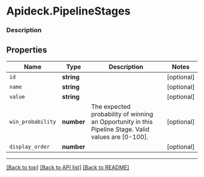 # Apideck.PipelineStages

### Description

## Properties
Name | Type | Description | Notes
------------ | ------------- | ------------- | -------------
`id` | **string** |  | [optional] 
`name` | **string** |  | [optional] 
`value` | **string** |  | [optional] 
`win_probability` | **number** | The expected probability of winning an Opportunity in this Pipeline Stage. Valid values are [0-100]. | [optional] 
`display_order` | **number** |  | [optional] 





---

[[Back to top]](#) [[Back to API list]](../../../../README.md#documentation-for-api-endpoints) [[Back to README]](../../../../README.md)


